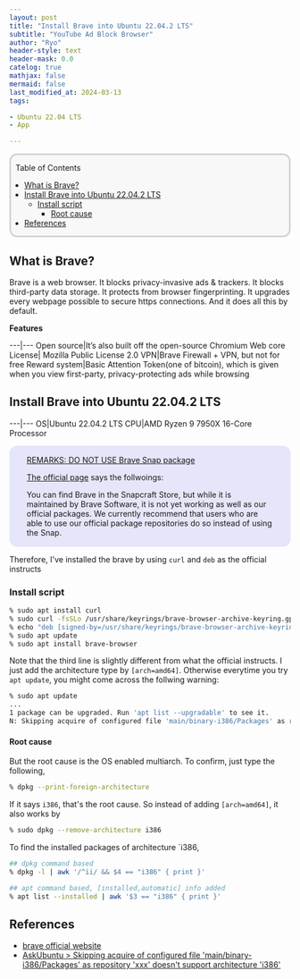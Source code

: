```yaml
---
layout: post
title: "Install Brave into Ubuntu 22.04.2 LTS"
subtitle: "YouTube Ad Block Browser"
author: "Ryo"
header-style: text
header-mask: 0.0
catelog: true
mathjax: false
mermaid: false
last_modified_at: 2024-03-13
tags:

- Ubuntu 22.04 LTS
- App

---
```


<div style='border-radius: 1em; border-style:solid; border-color:#D3D3D3; background-color:#F8F8F8'>

<p class="h4">&nbsp;&nbsp;Table of Contents</p>

<!-- START doctoc generated TOC please keep comment here to allow auto update -->
<!-- DON'T EDIT THIS SECTION, INSTEAD RE-RUN doctoc TO UPDATE -->

- [What is Brave?](#what-is-brave)
- [Install Brave into Ubuntu 22.04.2 LTS](#install-brave-into-ubuntu-22042-lts)
  - [Install script](#install-script)
    - [Root cause](#root-cause)
- [References](#references)

<!-- END doctoc generated TOC please keep comment here to allow auto update -->


</div>


## What is Brave?

Brave is a web browser. 
It blocks privacy-invasive ads & trackers. It blocks third-party data storage. 
It protects from browser fingerprinting. It upgrades every webpage possible to secure https connections. And it does all this by default.

**Features**

---|---
Open source|It’s also built off the open-source Chromium Web core
License| Mozilla Public License 2.0
VPN|Brave Firewall + VPN, but not for free
Reward system|Basic Attention Token(one of bitcoin), which is given when you view first-party, privacy-protecting ads while browsing

## Install Brave into Ubuntu 22.04.2 LTS

---|---
OS|Ubuntu 22.04.2 LTS
CPU|AMD Ryzen 9 7950X 16-Core Processor

<div style='padding-left: 2em; padding-right: 2em; border-radius: 1em; border-style:solid; border-color:#e6e6fa; background-color:#e6e6fa'>
<p class="h4"><ins>REMARKS: DO NOT USE Brave Snap package</ins></p>

[The official page](https://brave.com/linux/) says the follwoings:

You can find Brave in the Snapcraft Store, but while it is maintained by Brave Software, 
it is not yet working as well as our official packages. 
We currently recommend that users who are able to use our official package repositories do so instead of using the Snap.

</div>

Therefore, I've installed the brave by using `curl` and `deb` as the official instructs

### Install script

```zsh
% sudo apt install curl
% sudo curl -fsSLo /usr/share/keyrings/brave-browser-archive-keyring.gpg https://brave-browser-apt-release.s3.brave.com/brave-browser-archive-keyring.gpg
% echo "deb [signed-by=/usr/share/keyrings/brave-browser-archive-keyring.gpg arch=amd64] https://brave-browser-apt-release.s3.brave.com/ stable main"|sudo tee /etc/apt/sources.list.d/brave-browser-release.list
% sudo apt update
% sudo apt install brave-browser
```

Note that the third line is slightly different from what the official instructs. 
I just add the architecture type by `[arch=amd64]`. Otherwise everytime you try `apt update`, you might come across the follwing warning:

```zsh
% sudo apt update
...
1 package can be upgraded. Run 'apt list --upgradable' to see it.
N: Skipping acquire of configured file 'main/binary-i386/Packages' as repository 'https://brave-browser-apt-release.s3.brave.com stable InRelease' doesn't support architecture 'i386'
```

#### Root cause

But the root cause is the OS enabled multiarch. To confirm, just type the following,

```zsh
% dpkg --print-foreign-architecture
```

If it says `i386`, that's the root cause. So instead of adding `[arch=amd64]`, it also works by

```zsh
% sudo dpkg --remove-architecture i386
```

To find the installed packages of architecture `i386, 

```zsh
## dpkg command based
% dpkg -l | awk '/^ii/ && $4 == "i386" { print }'

## apt command based, [installed,automatic] info added
% apt list --installed | awk '$3 == "i386" { print }'
```





References
----

- [brave official website](https://brave.com/)
- [AskUbuntu > Skipping acquire of configured file 'main/binary-i386/Packages' as repository 'xxx' doesn't support architecture 'i386'](https://askubuntu.com/questions/741410/skipping-acquire-of-configured-file-main-binary-i386-packages-as-repository-x)
